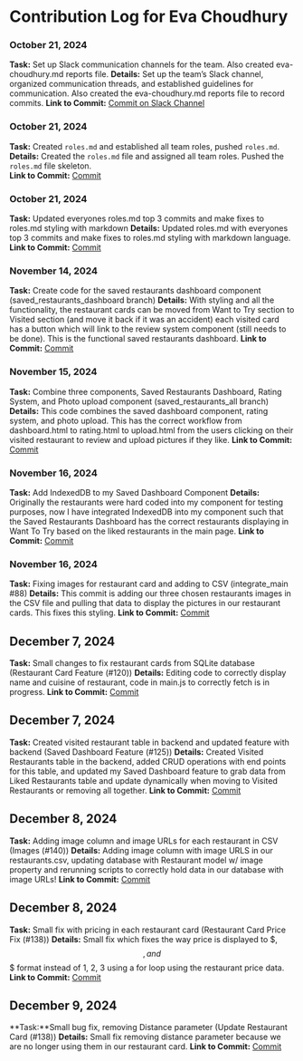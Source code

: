 # Contribution Log for Eva Choudhury

### October 21, 2024

**Task:** Set up Slack communication channels for the team. Also created eva-choudhury.md reports file.
**Details:** Set up the team’s Slack channel, organized communication threads, and established guidelines for communication. Also created the eva-choudhury.md reports file to record commits.
**Link to Commit:** [Commit on Slack Channel](https://github.com/addie-p/Team20-Project/commit/9f1668b43e55d3f919cac9c4c8d7afbf570024cb)

### October 21, 2024

**Task:** Created `roles.md` and established all team roles, pushed `roles.md`.  
**Details:** Created the `roles.md` file and assigned all team roles. Pushed the `roles.md` file skeleton.  
**Link to Commit:** [Commit](https://github.com/addie-p/Team20-Project/commit/74da504182639e47a58330ebf42bc04aedb27be9)

### October 21, 2024

**Task:** Updated everyones roles.md top 3 commits and make fixes to roles.md styling with markdown
**Details:** Updated roles.md with everyones top 3 commits and make fixes to roles.md styling with markdown language.
**Link to Commit:** [Commit](https://github.com/addie-p/Team20-Project/commit/c95b89e9fe1afd13b5fbbef928d3362e2793bf7a)

### November 14, 2024

**Task:** Create code for the saved restaurants dashboard component (saved_restaurants_dashboard branch)
**Details:** With styling and all the functionality, the restaurant cards can be moved from Want to Try section to Visited section (and move it back if it was an accident) each visited card has a button which will link to the review system component (still needs to be done). This is the functional saved restaurants dashboard.
**Link to Commit:** [Commit](https://github.com/addie-p/Team20-Project/commit/369a7a33fd16e1397e1b12c050c4f72d0ac42621)

### November 15, 2024

**Task:** Combine three components, Saved Restaurants Dashboard, Rating System, and Photo upload component (saved_restaurants_all branch)
**Details:** This code combines the saved dashboard component, rating system, and photo upload. This has the correct workflow from dashboard.html to rating.html to upload.html from the users clicking on their visited restaurant to review and upload pictures if they like.
**Link to Commit:** [Commit](https://github.com/addie-p/Team20-Project/commit/f578674fcac385f2718130aa4f9c2c9e61c2d0ac)

### November 16, 2024

**Task:** Add IndexedDB to my Saved Dashboard Component
**Details:** Originally the restaurants were hard coded into my component for testing purposes, now I have integrated IndexedDB into my component such that the Saved Restaurants Dashboard has the correct restaurants displaying in Want To Try based on the liked restaurants in the main page.
**Link to Commit:** [Commit](https://github.com/addie-p/Team20-Project/commit/4a31b26c29b4ff89bb8b05f9d3d5f62c8ab91c35)

### November 16, 2024

**Task:** Fixing images for restaurant card and adding to CSV (integrate_main #88)
**Details:** This commit is adding our three chosen restaurants images in the CSV file and pulling that data to display the pictures in our restaurant cards. This fixes this styling.
**Link to Commit:** [Commit](https://github.com/addie-p/Team20-Project/commit/ec2867462a3fe8def7f12eae28414557574c1215)


## December 7, 2024

**Task:** Small changes to fix restaurant cards from SQLite database (Restaurant Card Feature (#120))
**Details:** Editing code to correctly display name and cuisine of restaurant, code in main.js to correctly fetch is in progress.
**Link to Commit:** [Commit](https://github.com/addie-p/Team20-Project/commit/3f8d324ad1aba08dedd043b0f14e023f491f6743)



## December 7, 2024

**Task:** Created visited restaurant table in backend and updated feature with backend (Saved Dashboard Feature (#125))
**Details:** Created Visited Restaurants table in the backend, added CRUD operations with end points for this table, and updated my Saved Dashboard feature to grab data from Liked Restaurants table and update dynamically when moving to Visited Restaurants or removing all together.
**Link to Commit:** [Commit](https://github.com/addie-p/Team20-Project/commit/b1fd4ca212a3df32887481701b5e7488601298a1)



## December 8, 2024

**Task:** Adding image column and image URLs for each restaurant in CSV (Images (#140))
**Details:** Adding image column with image URLS in our restaurants.csv, updating database with Restaurant model w/ image property and rerunning scripts to correctly hold data in our database with image URLs!
**Link to Commit:** [Commit](https://github.com/addie-p/Team20-Project/commit/2dc188fc1a7b0ae96c8b644ca9c4611b479d73b1)


## December 8, 2024

**Task:** Small fix with pricing in each restaurant card (Restaurant Card Price Fix (#138))
**Details:** Small fix which fixes the way price is displayed to $, $$, and $$$ format instead of 1, 2, 3 using a for loop using the restaurant price data.
**Link to Commit:** [Commit](https://github.com/addie-p/Team20-Project/commit/c78a473ecc35c03d3cf937dd28fa24a0e34d0ea9)

## December 9, 2024

**Task:**Small bug fix, removing Distance parameter (Update Restaurant Card (#138))
**Details:** Small fix removing distance parameter because we are no longer using them in our restaurant card.
**Link to Commit:** [Commit](https://github.com/addie-p/Team20-Project/commit/5fa6fbefcd75f09ec3c061b75da4f1fb77825ac8)